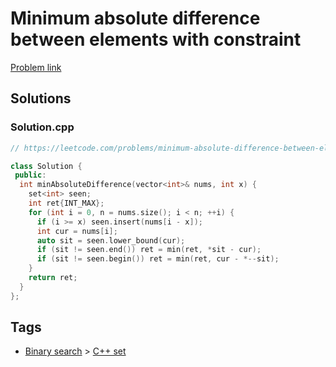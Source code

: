 # Minimum absolute difference between elements with constraint

[Problem link](https://leetcode.com/problems/minimum-absolute-difference-between-elements-with-constraint/)

## Solutions


### Solution.cpp
```cpp
// https://leetcode.com/problems/minimum-absolute-difference-between-elements-with-constraint/

class Solution {
 public:
  int minAbsoluteDifference(vector<int>& nums, int x) {
    set<int> seen;
    int ret{INT_MAX};
    for (int i = 0, n = nums.size(); i < n; ++i) {
      if (i >= x) seen.insert(nums[i - x]);
      int cur = nums[i];
      auto sit = seen.lower_bound(cur);
      if (sit != seen.end()) ret = min(ret, *sit - cur);
      if (sit != seen.begin()) ret = min(ret, cur - *--sit);
    }
    return ret;
  }
};
```
## Tags

* [Binary search](/Collections/binary-search.md#binary-search) > [C++ set](/Collections/binary-search.md#c---set)
